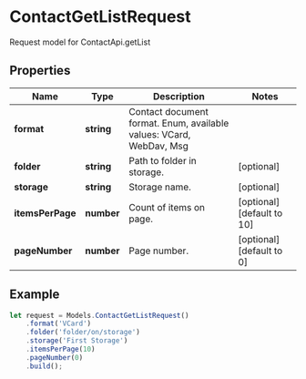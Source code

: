 # ContactGetListRequest

Request model for ContactApi.getList

## Properties

Name | Type | Description | Notes
---- | ---- | ----------- | -----
**format** | **string**| Contact document format. Enum, available values: VCard, WebDav, Msg |
**folder** | **string**| Path to folder in storage. | [optional]
**storage** | **string**| Storage name. | [optional]
**itemsPerPage** | **number**| Count of items on page. | [optional] [default to 10]
**pageNumber** | **number**| Page number. | [optional] [default to 0]

## Example
```typescript
let request = Models.ContactGetListRequest()
    .format('VCard')
    .folder('folder/on/storage')
    .storage('First Storage')
    .itemsPerPage(10)
    .pageNumber(0)
    .build();
```
